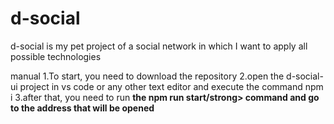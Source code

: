 # d-social
d-social is my pet project of a social network in which I want to apply all possible technologies

manual 
1.To start, you need to download the repository
2.open the d-social-ui project in vs code or any other text editor and execute the command npm i
3.after that, you need to run <strong>the npm run start/strong> command and go to the address that will be opened
